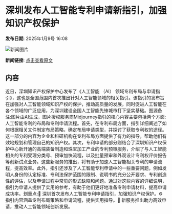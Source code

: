 # 深圳发布人工智能专利申请新指引，加强知识产权保护

**发布日期**: 2025年1月9号 16:08

![新闻图片](https://pic.chinaz.com/picmap/201907161141115756_6.jpg)

**新闻链接**: [点击查看原文](https://www.aibase.com/zh/news/14596)

## 内容

近日，深圳知识产权保护中心发布了《人工智能 （AI） 领域专利布局与申请指引》，这也是全国范围内首次推出针对人工智能领域的相关指引。该指引的发布旨在加强对人工智能领域知识产权的保护，推动高质量的发展，同时促进人工智能在各个领域的广泛应用，为深圳建设全国人工智能先锋城市打下坚实基础。图源备注:图片由AI生成，图片授权服务商Midjourney指引的核心内容主要包括两个方面:人工智能专利的布局和专利申请流程。首先，在专利布局方面，指引详细阐述了如何根据相关文件制定布局策略，确定布局申请类型，并探讨了获取专利权的途径。这一部分的内容为企业和科研机构在专利布局方面提供了有力的指导，帮助他们有效地规划和管理自己的知识产权。其次，专利申请的部分则结合了深圳知识产权保护中心新开通的高端装备制造和珠宝加工产业的专利预审服务，介绍了与人工智能相关的专利受理分类号、预审加快流程，以及批量预审和外观设计专利权评价报告等创新试点业务。这些新服务的推出，将有助于加速人工智能相关专利的申请流程，提高效率。此外，指引还涉及了人工智能专利申请中的一些重要问题，例如发明人身份的认定标准、专利法保护范围的限制、说明书的充分公开要求、专利创造性的评估，以及申请过程中常见的形式缺陷和问题。通过对这些内容的详细说明，指引为申请人提供了实用的参考，有助于他们更好地准备专利申请材料，提高申请成功率。划重点:📄 深圳首次发布人工智能专利申请指引，加强知识产权保护。⚙️ 指引内容涵盖专利布局策略和申请流程，提供实用指导。🚀 新服务推出助力高效申请，推动人工智能领域创新发展。

